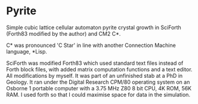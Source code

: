 # Pyrite
Simple cubic lattice cellular automaton pyrite crystal growth in SciForth (Forth83 modified by the author) and CM2 C*.

C* was pronounced 'C Star' in line with another Connection Machine language, *Lisp.

SciForth was modified Forth83 which used standard text files instead of Forth block files, with added matrix computation functions and a text editor.  All modifications by myself.  It was part of an unfinished stab at a PhD in Geology.  It ran under the Digital Research CPM/80 operating system on an Osborne 1 portable computer with a 3.75 MHz Z80 8 bit CPU, 4K ROM, 56K RAM.  I used forth so that I could maximise space for data in the simulation.


